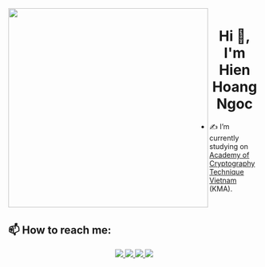 <img align="left" width="400" src="https://github.githubassets.com/images/modules/profile/profile-first-repo.svg">
<h1 align="center">Hi 👋, I'm Hien Hoang Ngoc</h1>

- ✍  I’m currently studying on [Academy of Cryptography Technique Vietnam](https://actvn.edu.vn/) (KMA).

<br />

## 📫 How to reach me:

<p align="center">
  <a href="https://www.linkedin.com/in/ho%C3%A0ng-ng%E1%BB%8Dc-hi%E1%BB%83n-961a2624a?lipi=urn%3Ali%3Apage%3Ad_flagship3_profile_view_base_contact_details%3BprEiNzdJT%2FeQOYrfWOJJuQ%3D%3D" target="_blank">
    <img src="https://img.icons8.com/fluent/48/000000/linkedin.png"/>
  </a>
  <a href="https://www.facebook.com/hien.hhn/" alt="Facebook">
    <img src="https://img.icons8.com/fluent/48/000000/facebook-new.png" target="_blank" />
  </a> 
  <a href="https://github.com/HieenHN" alt="Github">
    <img src="https://img.icons8.com/fluent/48/000000/github.png"/>
  </a> 
  <a href="mailto:hienhoangngoc20@gmail.com" alt="Email">
    <img src="https://img.icons8.com/fluent/48/000000/mailing.png"/>
  </a>
</p>

<!-- ## Skills:
<p align="center">
  <img src="https://img.icons8.com/color/48/000000/microsoft-sql-server.png"/>
  <img src="https://img.icons8.com/color/48/000000/mysql-logo.png"/>
  <img src="https://img.icons8.com/color/48/000000/git.png"/>
  <img src="https://img.icons8.com/color/48/000000/github-2.png"/>
  <img src="https://img.icons8.com/color/48/000000/visual-studio-code-2019.png"/>
  <img src="https://img.icons8.com/color/48/000000/visual-studio-2019.png"/>
  <img src="https://img.icons8.com/dusk/48/000000/anaconda.png"/>
  <img src="https://img.icons8.com/fluent/48/000000/spyder-ide.png"/>
  <img src="https://img.icons8.com/color/48/000000/trello.png"/>
</p>
 -->
